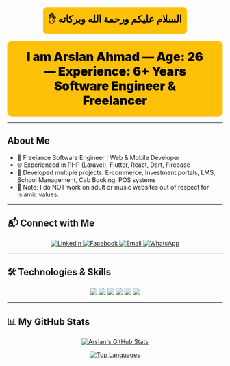 <p align="center" style="background-color:#FFC107; border-radius:8px; padding:12px; font-size:22px; font-weight:bold; color:#000; width:fit-content; margin:auto;">
  ✋ السلام عليكم ورحمة الله وبركاته
</p>

<br />

<p align="center" style="background-color:#FFC107; border-radius:10px; padding:20px 40px; font-size:28px; font-weight:900; color:#000; width:fit-content; margin:auto;">
  I am Arslan Ahmad — Age: 26 — Experience: 6+ Years Software Engineer & Freelancer
</p>

---

## About Me

- 💼 Freelance Software Engineer | Web & Mobile Developer  
- 🌐 Experienced in PHP (Laravel), Flutter, React, Dart, Firebase  
- 🚀 Developed multiple projects: E-commerce, Investment portals, LMS, School Management, Cab Booking, POS systems  
- 📌 Note: I do NOT work on adult or music websites out of respect for Islamic values.

---

## 📬 Connect with Me

<p align="center">
<a href="https://www.linkedin.com/in/arslan-ahmad-447430236/" target="_blank">
  <img alt="LinkedIn" src="https://img.shields.io/badge/LinkedIn-Arslan%20Ahmad-0A66C2?style=for-the-badge&logo=linkedin&logoColor=white" />
</a>
<a href="https://www.facebook.com/malikarslaanahmad" target="_blank">
  <img alt="Facebook" src="https://img.shields.io/badge/Facebook-Arslan%20Ahmad-1877F2?style=for-the-badge&logo=facebook&logoColor=white" />
</a>
<a href="mailto:m4malikarslan@gmail.com" target="_blank">
  <img alt="Email" src="https://img.shields.io/badge/Email-m4malikarslan@gmail.com-D14836?style=for-the-badge&logo=gmail&logoColor=white" />
</a>
<a href="https://wa.me/923193587448" target="_blank">
  <img alt="WhatsApp" src="https://img.shields.io/badge/WhatsApp-+923193587448-25D366?style=for-the-badge&logo=whatsapp&logoColor=white" />
</a>
</p>

---

## 🛠️ Technologies & Skills

<p align="center">
  <img src="https://img.shields.io/badge/PHP-777BB4?style=for-the-badge&logo=php&logoColor=white" />
  <img src="https://img.shields.io/badge/Laravel-F05340?style=for-the-badge&logo=laravel&logoColor=white" />
  <img src="https://img.shields.io/badge/Flutter-02569B?style=for-the-badge&logo=flutter&logoColor=white" />
  <img src="https://img.shields.io/badge/React-61DAFB?style=for-the-badge&logo=react&logoColor=black" />
  <img src="https://img.shields.io/badge/Dart-0175C2?style=for-the-badge&logo=dart&logoColor=white" />
  <img src="https://img.shields.io/badge/Firebase-FFCA28?style=for-the-badge&logo=firebase&logoColor=black" />
</p>

---

## 📊 My GitHub Stats

<p align="center">
  <a href="https://github.com/earnwitharsu">
    <img src="https://github-readme-stats.vercel.app/api?username=earnwitharsu&show_icons=true&theme=radical&hide_border=true" alt="Arslan's GitHub Stats" />
  </a>
</p>

<p align="center">
  <a href="https://github.com/earnwitharsu">
    <img src="https://github-readme-stats.vercel.app/api/top-langs/?username=earnwitharsu&layout=compact&theme=radical&hide_border=true" alt="Top Languages" />
  </a>
</p>
